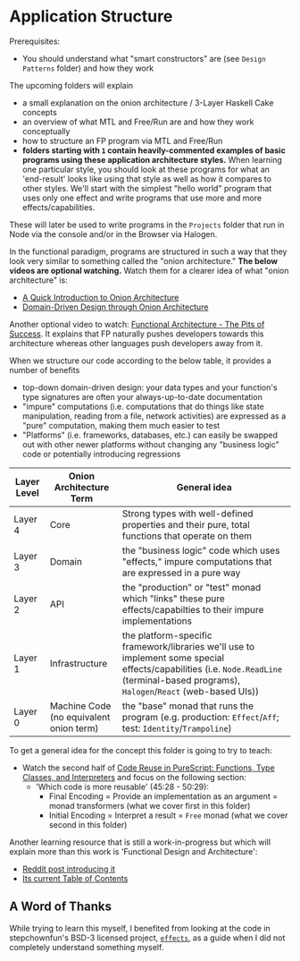 # Application Structure

Prerequisites:
- You should understand what "smart constructors" are (see `Design Patterns` folder) and how they work

The upcoming folders will explain
- a small explanation on the onion architecture / 3-Layer Haskell Cake concepts
- an overview of what MTL and Free/Run are and how they work conceptually
- how to structure an FP program via MTL and Free/Run
- **folders starting with `1` contain heavily-commented examples of basic programs using these application architecture styles.** When learning one particular style, you should look at these programs for what an 'end-result' looks like using that style as well as how it compares to other styles. We'll start with the simplest "hello world" program that uses only one effect and write programs that use more and more effects/capabilities.

These will later be used to write programs in the `Projects` folder that run in Node via the console and/or in the Browser via Halogen.

In the functional paradigm, programs are structured in such a way that they look very similar to something called the "onion architecture." **The below videos are optional watching.** Watch them for a clearer idea of what "onion architecture" is:
- [A Quick Introduction to Onion Architecture](https://www.youtube.com/embed/R2pW09tMCnE?start=6&end=527)
- [Domain-Driven Design through Onion Architecture](https://www.youtube.com/watch?v=pL9XeNjy_z4)

Another optional video to watch: [Functional Architecture - The Pits of Success](https://www.youtube.com/watch?v=US8QG9I1XW0). It explains that FP naturally pushes developers towards this architecture whereas other languages push developers away from it.

When we structure our code according to the below table, it provides a number of benefits
- top-down domain-driven design: your data types and your function's type signatures are often your always-up-to-date documentation
- "impure" computations (i.e. computations that do things like state manipulation, reading from a file, network activities) are expressed as a "pure" computation, making them much easier to test
- "Platforms" (i.e. frameworks, databases, etc.) can easily be swapped out with other newer platforms without changing any "business logic" code or potentially introducing regressions

| Layer Level | Onion Architecture Term | General idea |
| - | - | - |
| Layer 4 | Core | Strong types with well-defined properties and their pure, total functions that operate on them
| Layer 3 | Domain | the "business logic" code which uses "effects," impure computations that are expressed in a pure way
| Layer 2 | API | the "production" or "test" monad which "links" these pure effects/capabilties to their impure implementations
| Layer 1 | Infrastructure | the platform-specific framework/libraries we'll use to implement some special effects/capabilities (i.e. `Node.ReadLine` (terminal-based programs), `Halogen`/`React` (web-based UIs))
| Layer 0 | Machine Code<br>(no equivalent onion term) | the "base" monad that runs the program (e.g. production: `Effect`/`Aff`; test: `Identity`/`Trampoline`)

To get a general idea for the concept this folder is going to try to teach:
- Watch the second half of [Code Reuse in PureScript: Functions, Type Classes, and Interpreters](https://youtu.be/GlUcCPmH8wI?t=1977) and focus on the following section:
    - 'Which code is more reusable' (45:28 - 50:29):
        - Final Encoding = Provide an implementation as an argument = monad transformers (what we cover first in this folder)
        - Initial Encoding = Interpret a result = `Free` monad (what we cover second in this folder)

Another learning resource that is still a work-in-progress but which will explain more than this work is 'Functional Design and Architecture':
- [Reddit post introducing it](https://np.reddit.com/r/haskell/comments/avaxda/the_campaign_for_my_book_functional_design_and/?st=jsowhkm4&sh=d2be89c4)
- [Its current Table of Contents](https://docs.google.com/document/d/1bh9Sa0rIGzU9Z88N_TJF6BtgHD_QLYdh1nK-yLKn_IU/edit)

## A Word of Thanks

While trying to learn this myself, I benefited from looking at the code in stepchownfun's BSD-3 licensed project, [`effects`](https://github.com/stepchowfun/effects), as a guide when I did not completely understand something myself.

